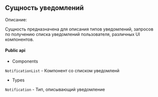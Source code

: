 ## Сущность уведомлений

Описание:

Сущность предназначена для описания типов уведомлений, запросов по получению списка уведомлений пользователя, различных UI компонентов.

#### Public api

- Components

`NotificationList` -  Компонент со списком уведомленй

- Types

`Notification` - Тип, описывающий уведомление